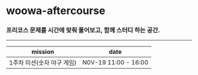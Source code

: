 # woowa-aftercourse

### 프리코스 문제를 시간에 맞춰 풀어보고, 함께 스터디 하는 공간.

--- 

| mission | date |
| ---------|:--------:| 
|1주차 미션(숫자 야구 게임)| N0V-19 11:00 - 16:00|
